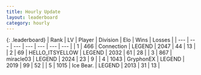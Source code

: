 ```yaml
---
title: Hourly Update
layout: leaderboard
category: hourly
---
```


{: .leaderboard}
| Rank | LV | Player | Division | Elo | Wins | Losses |
| --- | --- | --- | --- | --- | --- | --- |
| <span data-change="0">1</span> | 466 | <span title="ID: 539711">Connection</span> | LEGEND | <span data-change="0">2047</span> | <span data-change="0">44</span> | <span data-change="0">13</span> |
| <span data-change="0">2</span> | 69 | <span title="ID: 528147">HELLO_ITSYELLOW</span> | LEGEND | <span data-change="0">2032</span> | <span data-change="0">61</span> | <span data-change="0">28</span> |
| <span data-change="0">3</span> | 867 | <span title="ID: 416373">miracle03</span> | LEGEND | <span data-change="0">2024</span> | <span data-change="0">23</span> | <span data-change="0">9</span> |
| <span data-change="0">4</span> | 1043 | <span title="ID: 315148">GryphonEX</span> | LEGEND | <span data-change="0">2019</span> | <span data-change="0">99</span> | <span data-change="0">52</span> |
| <span data-change="0">5</span> | 1015 | <span title="ID: 417840">Ice Bear.</span> | LEGEND | <span data-change="0">2013</span> | <span data-change="0">31</span> | <span data-change="0">13</span> |